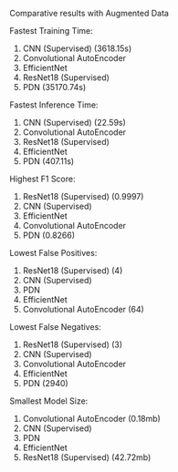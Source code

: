 Comparative results with Augmented Data

Fastest Training Time:
1. CNN (Supervised) (3618.15s)
2. Convolutional AutoEncoder
3. EfficientNet
4. ResNet18 (Supervised)
5. PDN (35170.74s)
   
Fastest Inference Time:
1. CNN (Supervised) (22.59s)
2. Convolutional AutoEncoder
3. ResNet18 (Supervised)
4. EfficientNet
5. PDN (407.11s)

Highest F1 Score:
1. ResNet18 (Supervised) (0.9997)
2. CNN (Supervised)
3. EfficientNet
4. Convolutional AutoEncoder
5. PDN (0.8266)

Lowest False Positives:
1. ResNet18 (Supervised) (4)
2. CNN (Supervised)
3. PDN
4. EfficientNet
5. Convolutional AutoEncoder (64)
   
Lowest False Negatives:
1. ResNet18 (Supervised) (3)
2. CNN (Supervised)
3. Convolutional AutoEncoder
4. EfficientNet
5. PDN (2940)
   
Smallest Model Size:
1. Convolutional AutoEncoder (0.18mb)
2. CNN (Supervised)
3. PDN
4. EfficientNet
5. ResNet18 (Supervised) (42.72mb)
